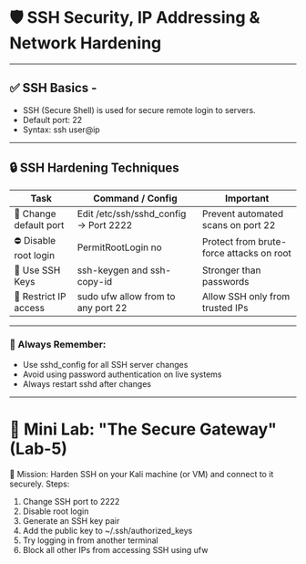 # 🛡️ SSH Security, IP Addressing & Network Hardening

---

## ✅ SSH Basics -
* SSH (Secure Shell) is used for secure remote login to servers.
* Default port: 22
* Syntax: ssh user@ip

---

## 🔒 SSH Hardening Techniques

| Task | Command / Config | Important |
|------|------------------|-----------|
| 🔁 Change default port | Edit /etc/ssh/sshd_config → Port 2222 | Prevent automated scans on port 22 |
| ⛔ Disable root login | PermitRootLogin no | Protect from brute-force attacks on root |
| 🔐 Use SSH Keys | ssh-keygen and ssh-copy-id | Stronger than passwords |
| 🧱 Restrict IP access | sudo ufw allow from <IP> to any port 22 | Allow SSH only from trusted IPs |

---

### 📓 Always Remember:
* Use sshd_config for all SSH server changes
* Avoid using password authentication on live systems
* Always restart sshd after changes


---
# 🧪 Mini Lab: "The Secure Gateway" (Lab-5)
🎯 Mission: Harden SSH on your Kali machine (or VM) and connect to it securely.
Steps:
1.	Change SSH port to 2222
2.	Disable root login
3.	Generate an SSH key pair
4.	Add the public key to ~/.ssh/authorized_keys
5.	Try logging in from another terminal
6.	Block all other IPs from accessing SSH using ufw



